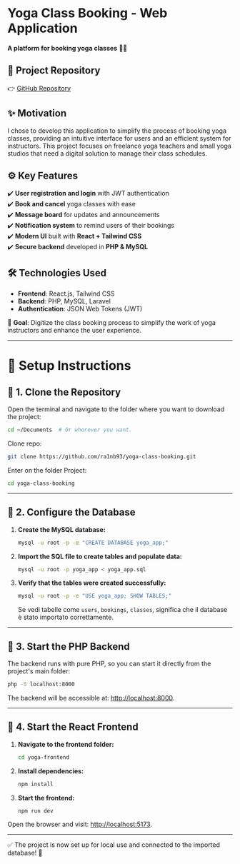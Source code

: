 # **Yoga Class Booking - Web Application**
**A platform for booking yoga classes** 🧘‍♂️

## 🔗 **Project Repository**
👉 [GitHub Repository](https://github.com/YourUsername/yoga-class-booking)

## ✨ **Motivation**
I chose to develop this application to simplify the process of booking yoga classes, providing an intuitive interface for users and an efficient system for instructors. This project focuses on freelance yoga teachers and small yoga studios that need a digital solution to manage their class schedules.

## ⚙️ **Key Features**
✔️ **User registration and login** with JWT authentication  
✔️ **Book and cancel** yoga classes with ease  
✔️ **Message board** for updates and announcements  
✔️ **Notification system** to remind users of their bookings  
✔️ **Modern UI** built with **React + Tailwind CSS**  
✔️ **Secure backend** developed in **PHP & MySQL**  

## 🛠 **Technologies Used**
- **Frontend**: React.js, Tailwind CSS  
- **Backend**: PHP, MySQL, Laravel  
- **Authentication**: JSON Web Tokens (JWT)
  
📌 **Goal**: Digitize the class booking process to simplify the work of yoga instructors and enhance the user experience.

---

# 🚀 **Setup Instructions**

## 📌 1. Clone the Repository

Open the terminal and navigate to the folder where you want to download the project:
```bash
cd ~/Documents  # Or wherever you want.
```
Clone repo:
```bash
git clone https://github.com/ra1nb93/yoga-class-booking.git
```
Enter on the folder Project:
```bash
cd yoga-class-booking
```

---

## 📌 2. Configure the Database

1. **Create the MySQL database:**
   ```bash
   mysql -u root -p -e "CREATE DATABASE yoga_app;"
   ```
2. **Import the SQL file to create tables and populate data:**
   ```bash
   mysql -u root -p yoga_app < yoga_app.sql
   ```
3. **Verify that the tables were created successfully:**
   ```bash
   mysql -u root -p -e "USE yoga_app; SHOW TABLES;"
   ```
   Se vedi tabelle come `users`, `bookings`, `classes`, significa che il database è stato importato correttamente.

---

## 📌 3. Start the PHP Backend

The backend runs with pure PHP, so you can start it directly from the project's main folder:
```bash
php -S localhost:8000
```
The backend will be accessible at: [http://localhost:8000](http://localhost:8000).

---

## 📌 4. Start the React Frontend

1. **Navigate to the frontend folder:**
   ```bash
   cd yoga-frontend
   ```
2. **Install dependencies:**
   ```bash
   npm install
   ```
3. **Start the frontend:**
   ```bash
   npm run dev
   ```
Open the browser and visit: [http://localhost:5173](http://localhost:5173).

---

✅ The project is now set up for local use and connected to the imported database! 🚀
